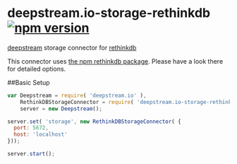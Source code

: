 # deepstream.io-storage-rethinkdb [![npm version](https://badge.fury.io/js/deepstream.io-storage-rethinkdb.svg)](http://badge.fury.io/js/deepstream.io-storage-rethinkdb)

[deepstream](http://deepstream.io) storage connector for [rethinkdb](http://rethinkdb.com/)

This connector uses [the npm rethinkdb package](https://www.npmjs.com/package/rethinkdb). Please have a look there for detailed options.

##Basic Setup
```javascript
var Deepstream = require( 'deepstream.io' ),
    RethinkDBStorageConnector = require( 'deepstream.io-storage-rethinkdb' ),
    server = new Deepstream();

server.set( 'storage', new RethinkDBStorageConnector( { 
  port: 5672, 
  host: 'localhost' 
}));

server.start();
```

